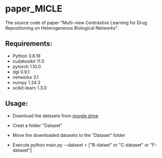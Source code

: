 # paper_MICLE

The source code of paper "Multi-view Contrastive Learning for Drug Repositioning on Heterogeneous Biological Networks".

## Requirements:
-  Python 3.8.19
-  cudatoolkit 11.5
-  pytorch 1.10.0
-  dgl 0.9.1
-  networkx 3.1
-  numpy 1.24.3
-  scikit-learn 1.3.0


## Usage:
- Download the datasets from [google drive](https://drive.google.com/drive/folders/1w9orlSgM_HlwGwaVWPLYgRqbjdQc7RCv)

- Creat a folder "Dataset"

- Move the downloaded datasets to the "Dataset" folder

- Execute python main.py --dataset = ["B-datset" or "C-dataset" or "F-dataset"]
